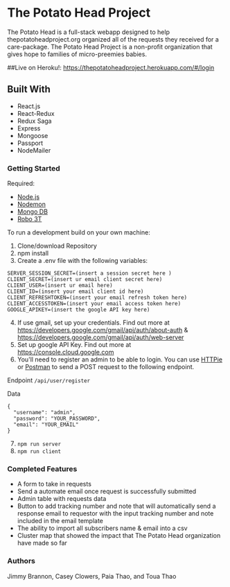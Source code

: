 # The Potato Head Project
The Potato Head is a full-stack webapp designed to help thepotatoheadproject.org organized all of the requests they received for a care-package. The Potato Head Project is a non-profit organization that gives hope to families of micro-preemies babies.

##Live on Heroku!:
https://thepotatoheadproject.herokuapp.com/#/login

## Built With
- React.js
- React-Redux
- Redux Saga
- Express
- Mongoose
- Passport
- NodeMailer

### Getting Started

Required: 
- [Node.js](https://nodejs.org/en/)
- [Nodemon](https://nodemon.io/)
- [Mongo DB](www.mongodb.com/)
- [Robo 3T](https://robomongo.org/)

To run a development build on your own machine:
1) Clone/download Repository
2) npm install
3) Create a .env file with the following variables:
```
SERVER_SESSION_SECRET=(insert a session secret here )
CLIENT_SECRET=(insert ur email client secret here)
CLIENT_USER=(insert ur email here)
CLIENT_ID=(insert your email client id here)
CLIENT_REFRESHTOKEN=(insert your email refresh token here)
CLIENT_ACCESSTOKEN=(insert your email access token here)
GOOGLE_APIKEY=(insert the google API key here)
```
4) If use gmail, set up your credentials. Find out more at https://developers.google.com/gmail/api/auth/about-auth & https://developers.google.com/gmail/api/auth/web-server
5) Set up google API Key. Find out more at https://console.cloud.google.com
6) You'll need to register an admin to be able to login. You can use [HTTPie](https://httpie.org/) or [Postman](https://www.getpostman.com/) to send a POST request to the following endpoint.

Endpoint `/api/user/register`

Data 
```
{
  "username": "admin",
  "password": "YOUR_PASSWORD",
  "email": "YOUR_EMAIL"
}
```
7) `npm run server`
8) `npm run client`

### Completed Features
- A form to take in requests
- Send a automate email once request is successfully submitted
- Admin table with requests data
- Button to add tracking number and note that will automatically send a response email to requestor with the input tracking number and note included in the email template
- The ability to import all subscribers name & email into a csv
- Cluster map that showed the impact that The Potato Head organization have made so far


### Authors
Jimmy Brannon, Casey Clowers, Paia Thao, and Toua Thao

